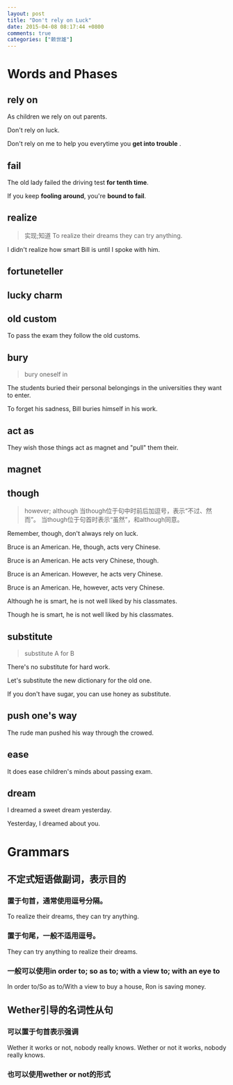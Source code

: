 ```yaml
---
layout: post
title: "Don't rely on Luck"
date: 2015-04-08 08:17:44 +0800
comments: true
categories: ["赖世雄"]
---
```


# Words and Phases

## rely on

As children we rely on out parents.

Don't rely on luck.

Don't rely on me to help you everytime you **get into trouble** .

## fail

The old lady failed the driving test **for tenth time**.

If you keep **fooling around**, you're **bound to fail**.

## realize
> 实现;知道
To realize their dreams they can try anything.

I didn't realize how smart Bill is until I spoke with him.

## fortuneteller

## lucky charm

## old custom
To pass the exam they follow the old customs.

## bury
> bury oneself in

The students buried their personal belongings in the universities they want to enter.

To forget his sadness, Bill buries himself in his work.

## act as
They wish those things act as magnet and "pull" them their.

## magnet

## though
> however; although
> 当though位于句中时前后加逗号，表示“不过、然而”。
> 当though位于句首时表示“虽然”，和although同意。

Remember, though, don't always rely on luck.

Bruce is an American. He, though, acts very Chinese.

Bruce is an American. He acts very Chinese, though.

Bruce is an American. However, he acts very Chinese.

Bruce is an American. He, however, acts very Chinese.

Although he is smart, he is not well liked by his classmates.

Though he is smart, he is not well liked by his classmates.

## substitute
> substitute A for B

There's no substitute for hard work.

Let's substitute the new dictionary for the old one.

If you don't have sugar, you can use honey as substitute.

## push one's way

The rude man pushed his way through the crowed.

## ease

It does ease children's minds about passing exam.

## dream

I dreamed a sweet dream yesterday.

Yesterday, I dreamed about you.


# Grammars

## 不定式短语做副词，表示目的

### 置于句首，通常使用逗号分隔。
To realize their dreams, they can try anything.

### 置于句尾，一般不适用逗号。

They can try anything to realize their dreams.

### 一般可以使用in order to; so as to; with a view to; with an eye to

In order to/So as to/With a view to buy a house, Ron is saving money.


## Wether引导的名词性从句

### 可以置于句首表示强调
Wether it works or not, nobody really knows.
Wether or not it works, nobody really knows.

### 也可以使用wether or not的形式
